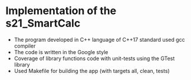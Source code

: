 # Implementation of the s21_SmartCalc

- The program developed in C++ language of C++17 standard used gcc compiler
- The code is written in the Google style
- Coverage of library functions code with unit-tests using the GTest library
- Used Makefile for building the app (with targets all, clean, tests)
